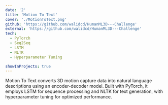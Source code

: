 ```yaml
---
date: '2'
title: 'Motion To Text'
cover: './MotionToText.png'
github: 'https://github.com/walidcd/HumanML3D---Challenge'
external: 'https://github.com/walidcd/HumanML3D---Challenge'
tech:
  - PyTorch
  - Seq2Seq
  - LSTM
  - NLTK
  - Hyperparameter Tuning

showInProjects: true
---
```


Motion To Text converts 3D motion capture data into natural language descriptions using an encoder-decoder model. Built with PyTorch, it employs LSTM for sequence processing and NLTK for text generation, with hyperparameter tuning for optimized performance.
